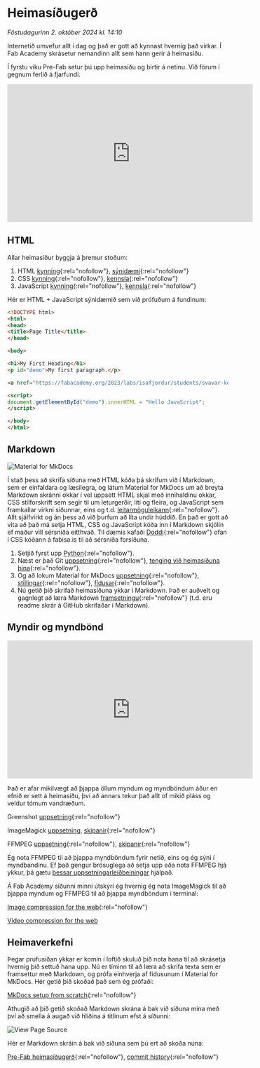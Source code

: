 # Heimasíðugerð

*Föstudagurinn 2. október 2024 kl. 14:10*

Internetið umvefur allt í dag og það er gott að kynnast hvernig það virkar. Í Fab Academy skrásetur nemandinn allt sem hann gerir á heimasíðu.

Í fyrstu viku Pre-Fab setur þú upp heimasíðu og birtir á netinu. Við förum í gegnum ferlið á fjarfundi.

<iframe width="560" height="315" src="https://www.youtube.com/embed/EeMIN_5TqUg?si=gzsNUB6_8OFsrZpl" title="YouTube video player" frameborder="0" allow="accelerometer; autoplay; clipboard-write; encrypted-media; gyroscope; picture-in-picture; web-share" referrerpolicy="strict-origin-when-cross-origin" allowfullscreen></iframe>

## HTML

Allar heimasíður byggja á þremur stoðum:

1. HTML [kynning](https://www.w3schools.com/html/html_intro.asp){:rel="nofollow"}, [sýnidæmi](https://www.w3schools.com/html/html_basic.asp){:rel="nofollow"}
1. CSS [kynning](https://www.w3schools.com/css/css_intro.asp){:rel="nofollow"}, [kennsla](https://www.w3schools.com/css/){:rel="nofollow"}
1. JavaScript [kynning](https://www.w3schools.com/js/js_intro.asp){:rel="nofollow"}, [kennsla](https://www.w3schools.com/js/DEFAULT.asp){:rel="nofollow"}

Hér er HTML + JavaScript sýnidæmið sem við prófuðum á fundinum:

``` html
<!DOCTYPE html>
<html>
<head>
<title>Page Title</title>
</head>

<body>

<h1>My First Heading</h1>
<p id="demo">My first paragraph.</p>

<a href="https://fabacademy.org/2023/labs/isafjordur/students/svavar-konradsson/" rel="nofollow">Fab Academy síða Svavar</a>

<script>
document.getElementById("demo").innerHTML = "Hello JavaScript";
</script>

</body>
</html>
```

## Markdown

![Material for MkDocs](https://fabacademy.org/2023/labs/isafjordur/students/svavar-konradsson/assignments/images/material.png)

Í stað þess að skrifa síðuna með HTML kóða þá skrifum við í Markdown, sem er einfaldara og læsilegra, og látum Material for MkDocs um að breyta Markdown skránni okkar í vel uppsett HTML skjal með innihaldinu okkar, CSS stílforskrift sem segir til um leturgerðir, liti og fleira, og JavaScript sem framkallar virkni síðunnar, eins og t.d. [leitarmöguleikann](https://squidfunk.github.io/mkdocs-material/setup/setting-up-site-search/){:rel="nofollow"}. Allt sjálfvirkt og án þess að við þurfum að líta undir húddið. En það er gott að vita að það má setja HTML, CSS og JavaScript kóða inn í Markdown skjölin ef maður vill sérsníða eitthvað. Til dæmis kafaði [Doddi](https://fabacademy.org/archives/2015/eu/students/gunnarsson.thorarinn_b.b/index.html){:rel="nofollow"} ofan í CSS kóðann á fabisa.is til að sérsníða forsíðuna.

1. Setjið fyrst upp [Python](https://www.python.org/){:rel="nofollow"}.
1. Næst er það Git [uppsetning](https://git-scm.com/){:rel="nofollow"}, [tenging við heimasíðuna þína](https://fabacademy.org/2023/labs/isafjordur/students/svavar-konradsson/assignments/week01.html#git-setup){:rel="nofollow"}.
1. Og að lokum Material for MkDocs [uppsetning](https://squidfunk.github.io/mkdocs-material/getting-started/){:rel="nofollow"}, [stillingar](https://squidfunk.github.io/mkdocs-material/setup/){:rel="nofollow"}, [fídusar](https://squidfunk.github.io/mkdocs-material/reference/){:rel="nofollow"}.
1. Nú getið þið skrifað heimasíðuna ykkar í Markdown. Það er auðvelt og gagnlegt að læra Markdown [framsetningu](https://www.markdownguide.org/basic-syntax/){:rel="nofollow"} (t.d. eru readme skrár á GitHub skrifaðar í Markdown).

## Myndir og myndbönd 

<iframe width="560" height="315" src="https://www.youtube.com/embed/hpqzA3OpYOs?si=gj5rvKdwGXEiRIdZ" title="YouTube video player" frameborder="0" allow="accelerometer; autoplay; clipboard-write; encrypted-media; gyroscope; picture-in-picture; web-share" referrerpolicy="strict-origin-when-cross-origin" allowfullscreen></iframe>

Það er afar mikilvægt að þjappa öllum myndum og myndböndum áður en efnið er sett á heimasíðu, því að annars tekur það allt of mikið pláss og veldur tómum vandræðum.

Greenshot [uppsetning](https://getgreenshot.org/){:rel="nofollow"}

ImageMagick [uppsetning](https://imagemagick.org/index.php), [skipanir](https://fabacademy.org/2023/labs/isafjordur/students/svavar-konradsson/assignments/week01.html#image-compression-for-the-web){:rel="nofollow"}

FFMPEG [uppsetning](https://www.ffmpeg.org/){:rel="nofollow"}, [skipanir](http://academy.cba.mit.edu/classes/computer_design/video.html){:rel="nofollow"}

Ég nota FFMPEG til að þjappa myndböndum fyrir netið, eins og ég sýni í myndbandinu. Ef það gengur brösuglega að setja upp eða nota FFMPEG hjá ykkur, þá gætu [þessar uppsetningarleiðbeiningar](https://phoenixnap.com/kb/ffmpeg-windows) hjálpað.

Á Fab Academy síðunni minni útskýri ég hvernig ég nota ImageMagick til að þjappa myndum og FFMPEG til að þjappa myndböndum í terminal:

[Image compression for the web](https://fabacademy.org/2023/labs/isafjordur/students/svavar-konradsson/assignments/week01.html#image-compression-for-the-web){:rel="nofollow"}

[Video compression for the web](https://fabacademy.org/2023/labs/isafjordur/students/svavar-konradsson/assignments/week01.html#video-compression-for-the-web)

## Heimaverkefni

Þegar prufusíðan ykkar er komin í loftið skuluð þið nota hana til að skrásetja hvernig þið settuð hana upp. Nú er tíminn til að læra að skrifa texta sem er framsettur með Markdown, og prófa einhverja af fídusunum í Material for MkDocs. Hér getið þið skoðað það sem ég prófaði:

[MkDocs setup from scratch](https://fabacademy.org/2023/labs/isafjordur/students/svavar-konradsson/assignments/week01.html#mkdocs-setup-from-scratch){:rel="nofollow"}

Athugið að þið getið skoðað Markdown skrána á bak við síðuna mína með því að smella á augað við hliðina á titlinum efst á síðunni:

![View Page Source](images/view-source.png)

Hér er Markdown skráin á bak við síðuna sem þú ert að skoða núna:

[Pre-Fab heimasíðugerð](https://github.com/fablabisastaff/fabisa_site/blob/main/docs/N%C3%A1msefni/Pre-Fab/1-heimasidugerd.md?plain=1){:rel="nofollow"}, [commit history](https://github.com/fablabisastaff/fabisa_site/commits/main/docs/N%C3%A1msefni/Pre-Fab/1-heimasidugerd.md){:rel="nofollow"}